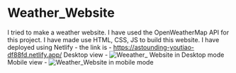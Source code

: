 # Weather_Website
I tried to make a weather website. 
I have used the OpenWeatherMap API for this project. 
I have made use HTML, CSS, JS to build this website. 
I have deployed using Netlify - the link is - https://astounding-youtiao-df88fd.netlify.app/
Desktop view -
![Weeather_ Website in Desktop mode](https://user-images.githubusercontent.com/61042120/179383787-e1675cb0-0a75-45dd-b274-064748a1bff0.png)
Mobile view -
![Weather_Website in mobile mode](https://user-images.githubusercontent.com/61042120/179383789-e8c6af17-2eee-4c30-ac16-ca27ad917f45.jpg)
